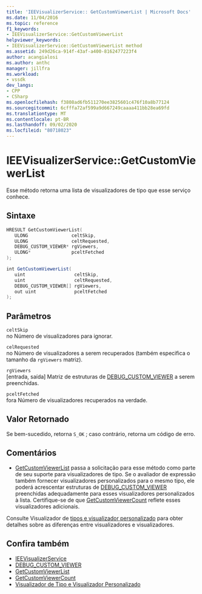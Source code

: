 ```yaml
---
title: 'IEEVisualizerService:: GetCustomViewerList | Microsoft Docs'
ms.date: 11/04/2016
ms.topic: reference
f1_keywords:
- IEEVisualizerService::GetCustomViewerList
helpviewer_keywords:
- IEEVisualizerService::GetCustomViewerList method
ms.assetid: 249d26ca-914f-43af-a400-8162477223f4
author: acangialosi
ms.author: anthc
manager: jillfra
ms.workload:
- vssdk
dev_langs:
- CPP
- CSharp
ms.openlocfilehash: f3808ad6fb511270ee3825601c476f10a8b77124
ms.sourcegitcommit: 6cfffa72af599a9d667249caaaa411bb28ea69fd
ms.translationtype: MT
ms.contentlocale: pt-BR
ms.lasthandoff: 09/02/2020
ms.locfileid: "80718023"
---
```

# <a name="ieevisualizerservicegetcustomviewerlist"></a>IEEVisualizerService::GetCustomViewerList
Esse método retorna uma lista de visualizadores de tipo que esse serviço conhece.

## <a name="syntax"></a>Sintaxe

```cpp
HRESULT GetCustomViewerList(
   ULONG                celtSkip,
   ULONG                celtRequested,
   DEBUG_CUSTOM_VIEWER* rgViewers,
   ULONG*               pceltFetched
);
```

```csharp
int GetCustomViewerList(
   uint                  celtSkip,
   uint                  celtRequested,
   DEBUG_CUSTOM_VIEWER[] rgViewers,
   out uint              pceltFetched
);
```

## <a name="parameters"></a>Parâmetros
`celtSkip`\
no Número de visualizadores para ignorar.

`celRequested`\
no Número de visualizadores a serem recuperados (também especifica o tamanho da `rgViewers` matriz).

`rgViewers`\
[entrada, saída] Matriz de estruturas de [DEBUG_CUSTOM_VIEWER](../../../extensibility/debugger/reference/debug-custom-viewer.md) a serem preenchidas.

`pceltFetched`\
fora Número de visualizadores recuperados na verdade.

## <a name="return-value"></a>Valor Retornado
 Se bem-sucedido, retorna `S_OK` ; caso contrário, retorna um código de erro.

## <a name="remarks"></a>Comentários
- [GetCustomViewerList](../../../extensibility/debugger/reference/idebugproperty3-getcustomviewerlist.md) passa a solicitação para esse método como parte de seu suporte para visualizadores de tipo. Se o avaliador de expressão também fornecer visualizadores personalizados para o mesmo tipo, ele poderá acrescentar estruturas de [DEBUG_CUSTOM_VIEWER](../../../extensibility/debugger/reference/debug-custom-viewer.md) preenchidas adequadamente para esses visualizadores personalizados à lista. Certifique-se de que [GetCustomViewerCount](../../../extensibility/debugger/reference/idebugproperty3-getcustomviewercount.md) reflete esses visualizadores adicionais.

 Consulte Visualizador de [tipos e visualizador personalizado](../../../extensibility/debugger/type-visualizer-and-custom-viewer.md) para obter detalhes sobre as diferenças entre visualizadores e visualizadores.

## <a name="see-also"></a>Confira também
- [IEEVisualizerService](../../../extensibility/debugger/reference/ieevisualizerservice.md)
- [DEBUG_CUSTOM_VIEWER](../../../extensibility/debugger/reference/debug-custom-viewer.md)
- [GetCustomViewerList](../../../extensibility/debugger/reference/idebugproperty3-getcustomviewerlist.md)
- [GetCustomViewerCount](../../../extensibility/debugger/reference/idebugproperty3-getcustomviewercount.md)
- [Visualizador de Tipo e Visualizador Personalizado](../../../extensibility/debugger/type-visualizer-and-custom-viewer.md)
